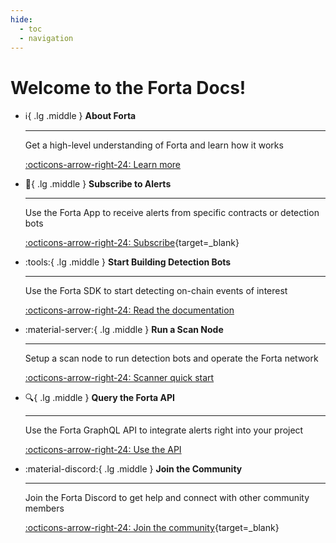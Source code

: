 ```yaml
---
hide:
  - toc
  - navigation
---
```


# Welcome to the Forta Docs!

<div class="grid cards" markdown>

-   :information_source:{ .lg .middle } __About Forta__

    ---

    Get a high-level understanding of Forta and learn how it works

    [:octicons-arrow-right-24: Learn more](what-is-forta.md)

-   :mega:{ .lg .middle } __Subscribe to Alerts__

    ---

    Use the Forta App to receive alerts from specific contracts or detection bots

    [:octicons-arrow-right-24: Subscribe](https://app.forta.network){target=_blank}

-   :tools:{ .lg .middle } __Start Building Detection Bots__

    ---

    Use the Forta SDK to start detecting on-chain events of interest

    [:octicons-arrow-right-24: Read the documentation](quickstart.md)

-   :material-server:{ .lg .middle } __Run a Scan Node__

    ---

    Setup a scan node to run detection bots and operate the Forta network 

    [:octicons-arrow-right-24: Scanner quick start](scanner-quickstart.md)

-   :mag:{ .lg .middle } __Query the Forta API__

    ---

    Use the Forta GraphQL API to integrate alerts right into your project

    [:octicons-arrow-right-24: Use the API](api.md)

-   :material-discord:{ .lg .middle } __Join the Community__

    ---

    Join the Forta Discord to get help and connect with other community members

    [:octicons-arrow-right-24: Join the community](https://discord.com/invite/KACdTEutQq){target=_blank}

</div>